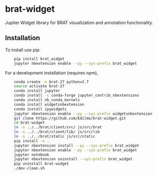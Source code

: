 # brat-widget

Jupiter Widget library for BRAT visualization and annotation functionality.

## Installation

To install use pip:
```bash
    pip install brat_widget
    jupyter nbextension enable --py --sys-prefix brat_widget
```


For a development installation (requires npm),
```bash
    conda create -n brat-27 python=2.7
    source activate brat-27
    conda install jupyter
    conda install -c conda-forge jupyter_contrib_nbextensions
    conda install nb_conda_kernels
    conda install widgetsnbextension
    conda install ipywidgets
    jupyter nbextension enable --py --sys-prefix widgetsnbextension
    git clone https://github.com/Edilmo/brat-widget.git
    cd brat-widget
    ln -s ../../brat/client/src/ js/src/brat
    ln -s ../../brat/client/lib/ js/src/lib
    ln -s ../../brat/static js/src/static
    pip install -e .
    jupyter nbextension install --py --sys-prefix brat_widget
    jupyter nbextension enable --py --sys-prefix brat_widget
    jupyter notebook
    jupyter nbextension uninstall --sys-prefix brat_widget
    pip uninstall brat-widget
    ./dev-clean.sh
```
